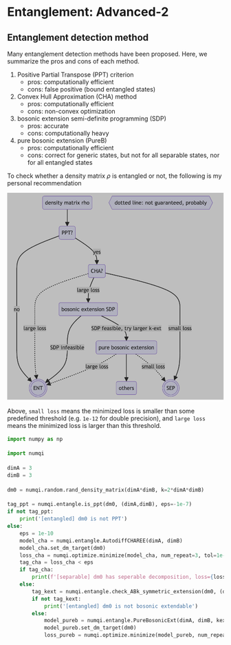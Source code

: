 # Entanglement: Advanced-2

## Entanglement detection method

Many entanglement detection methods have been proposed. Here, we summarize the pros and cons of each method.

1. Positive Partial Transpose (PPT) criterion
    * pros: computationally efficient
    * cons: false positive (bound entangled states)
2. Convex Hull Approximation (CHA) method
    * pros: computationally efficient
    * cons: non-convex optimization
3. bosonic extension semi-definite programming (SDP)
    * pros: accurate
    * cons: computationally heavy
4. pure bosonic extension (PureB)
    * pros: computationally efficient
    * cons: correct for generic states, but not for all separable states, nor for all entangled states

To check whether a density matrix $\rho$ is entangled or not, the following is my personal recommendation

![detect-entanglement](../../data/detect_entanglement.png)

Above, `small loss` means the minimized loss is smaller than some predefined threshold (e.g. `1e-12` for double precision), and `large loss` means the minimized loss is larger than this threshold.

```Python
import numpy as np

import numqi

dimA = 3
dimB = 3

dm0 = numqi.random.rand_density_matrix(dimA*dimB, k=2*dimA*dimB)

tag_ppt = numqi.entangle.is_ppt(dm0, (dimA,dimB), eps=-1e-7)
if not tag_ppt:
    print('[entangled] dm0 is not PPT')
else:
    eps = 1e-10
    model_cha = numqi.entangle.AutodiffCHAREE(dimA, dimB)
    model_cha.set_dm_target(dm0)
    loss_cha = numqi.optimize.minimize(model_cha, num_repeat=3, tol=1e-12, print_every_round=0).fun
    tag_cha = loss_cha < eps
    if tag_cha:
        print(f'[separable] dm0 has seperable decomposition, loss={loss_cha}')
    else:
        tag_kext = numqi.entangle.check_ABk_symmetric_extension(dm0, (dimA,dimB), kext=4, use_ppt=True, use_boson=True)
        if not tag_kext:
            print('[entangled] dm0 is not bosonic extendable')
        else:
            model_pureb = numqi.entangle.PureBosonicExt(dimA, dimB, kext=32)
            model_pureb.set_dm_target(dm0)
            loss_pureb = numqi.optimize.minimize(model_pureb, num_repeat=3, tol=1e-12, print_every_round=0).fun
```
